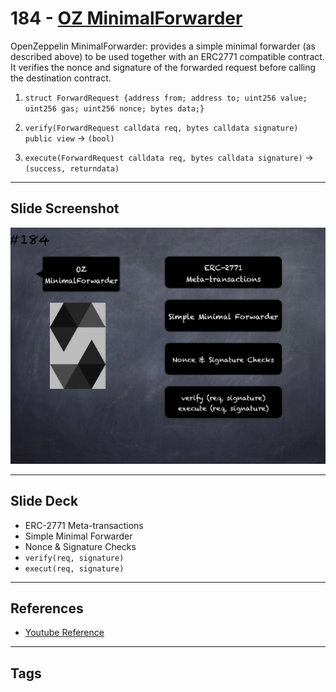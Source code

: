 # 184 - [OZ MinimalForwarder](OZ%20MinimalForwarder.md)
OpenZeppelin MinimalForwarder: provides a simple minimal forwarder (as described above) to be used together with an ERC2771 compatible contract. It verifies the nonce and signature of the forwarded request before calling the destination contract.

1.  `struct ForwardRequest {address from; address to; uint256 value; uint256 gas; uint256 nonce; bytes data;}`
    
2.  `verify(ForwardRequest calldata req, bytes calldata signature) public view` → `(bool)`
    
3.  `execute(ForwardRequest calldata req, bytes calldata signature)` → `(success, returndata)`
___
## Slide Screenshot
![184.png](../images/solidity201/184.png)
___
## Slide Deck
- ERC-2771 Meta-transactions
- Simple Minimal Forwarder
- Nonce & Signature Checks
- `verify(req, signature)`
- `execut(req, signature)`
___
## References
- [Youtube Reference](https://youtu.be/0kx8M4u5980?t=202)
___
## Tags